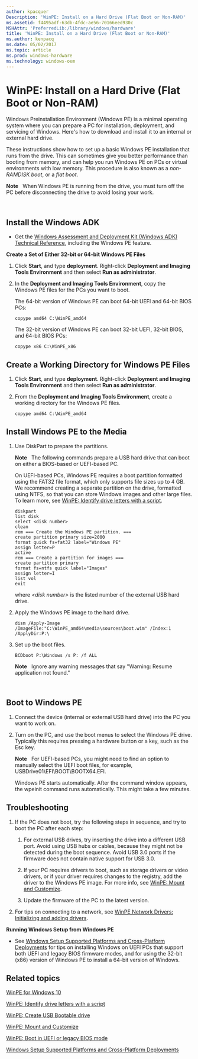 ```yaml
---
author: kpacquer
Description: 'WinPE: Install on a Hard Drive (Flat Boot or Non-RAM)'
ms.assetid: f4495adf-63db-4fdc-ae56-70166eed930c
MSHAttr: 'PreferredLib:/library/windows/hardware'
title: 'WinPE: Install on a Hard Drive (Flat Boot or Non-RAM)'
ms.author: kenpacq
ms.date: 05/02/2017
ms.topic: article
ms.prod: windows-hardware
ms.technology: windows-oem
---
```


# WinPE: Install on a Hard Drive (Flat Boot or Non-RAM)


Windows Preinstallation Environment (Windows PE) is a minimal operating system where you can prepare a PC for installation, deployment, and servicing of Windows. Here's how to download and install it to an internal or external hard drive.

These instructions show how to set up a basic Windows PE installation that runs from the drive. This can sometimes give you better performance than booting from memory, and can help you run Windows PE on PCs or virtual environments with low memory. This procedure is also known as a *non-RAMDISK boot*, or a *flat boot*.

**Note**  
When Windows PE is running from the drive, you must turn off the PC before disconnecting the drive to avoid losing your work.

 
## <span id="Install_the_Windows_ADK"></span> Install the Windows ADK

-   Get the [Windows Assessment and Deployment Kit (Windows ADK) Technical Reference](http://go.microsoft.com/fwlink/p/?LinkId=526803), including the Windows PE feature.

**Create a Set of Either 32-bit or 64-bit Windows PE Files**

1.  Click **Start**, and type **deployment**. Right-click **Deployment and Imaging Tools Environment** and then select **Run as administrator**.

2.  In the **Deployment and Imaging Tools Environment**, copy the Windows PE files for the PCs you want to boot.

    The 64-bit version of Windows PE can boot 64-bit UEFI and 64-bit BIOS PCs:

    ```
    copype amd64 C:\WinPE_amd64
    ```

    The 32-bit version of Windows PE can boot 32-bit UEFI, 32-bit BIOS, and 64-bit BIOS PCs:

    ```
    copype x86 C:\WinPE_x86
    ```

## <span id="Create_a_Working_Directory"></span> Create a Working Directory for Windows PE Files

1.  Click **Start**, and type **deployment**. Right-click **Deployment and Imaging Tools Environment** and then select **Run as administrator**.

2.  From the **Deployment and Imaging Tools Environment**, create a working directory for the Windows PE files.

    ```
    copype amd64 C:\WinPE_amd64
    ```

## <span id="Install_Windows_PE"></span> Install Windows PE to the Media

1.  Use DiskPart to prepare the partitions.

    **Note**  
    The following commands prepare a USB hard drive that can boot on either a BIOS-based or UEFI-based PC.

    On UEFI-based PCs, Windows PE requires a boot partition formatted using the FAT32 file format, which only supports file sizes up to 4 GB. We recommend creating a separate partition on the drive, formatted using NTFS, so that you can store Windows images and other large files. To learn more, see [WinPE: Identify drive letters with a script](winpe-identify-drive-letters.md). 

    ```
    diskpart
    list disk
    select <disk number>
    clean
    rem === Create the Windows PE partition. ===
    create partition primary size=2000
    format quick fs=fat32 label="Windows PE"
    assign letter=P
    active
    rem === Create a partition for images ===
    create partition primary
    format fs=ntfs quick label="Images"
    assign letter=I
    list vol
    exit
	```

    where *&lt;disk number&gt;* is the listed number of the external USB hard drive.

2.  Apply the Windows PE image to the hard drive.

    ```
    dism /Apply-Image /ImageFile:"C:\WinPE_amd64\media\sources\boot.wim" /Index:1 /ApplyDir:P:\
    ```

3.  Set up the boot files.

    ```
    BCDboot P:\Windows /s P: /f ALL
    ```

    **Note**  
    Ignore any warning messages that say "Warning: Resume application not found."

     

## <span id="Boot_to_Windows_PE"></span> Boot to Windows PE

1.  Connect the device (internal or external USB hard drive) into the PC you want to work on.

2.  Turn on the PC, and use the boot menus to select the Windows PE drive. Typically this requires pressing a hardware button or a key, such as the Esc key.

    **Note**  
    For UEFI-based PCs, you might need to find an option to manually select the UEFI boot files, for example, USBDrive01\\EFI\\BOOT\\BOOTX64.EFI.

    Windows PE starts automatically. After the command window appears, the wpeinit command runs automatically. This might take a few minutes.
	
## <span id="Troubleshooting"></span>Troubleshooting

1.  If the PC does not boot, try the following steps in sequence, and try to boot the PC after each step:

    1.  For external USB drives, try inserting the drive into a different USB port. Avoid using USB hubs or cables, because they might not be detected during the boot sequence. Avoid USB 3.0 ports if the firmware does not contain native support for USB 3.0.

    2.  If your PC requires drivers to boot, such as storage drivers or video drivers, or if your driver requires changes to the registry, add the driver to the Windows PE image. For more info, see [WinPE: Mount and Customize](winpe-mount-and-customize.md).

    3.  Update the firmware of the PC to the latest version.

2.  For tips on connecting to a network, see [WinPE Network Drivers: Initializing and adding drivers](winpe-network-drivers-initializing-and-adding-drivers.md).

**Running Windows Setup from Windows PE**

-   See [Windows Setup Supported Platforms and Cross-Platform Deployments](windows-setup-supported-platforms-and-cross-platform-deployments.md) for tips on installing Windows on UEFI PCs that support both UEFI and legacy BIOS firmware modes, and for using the 32-bit (x86) version of Windows PE to install a 64-bit version of Windows.

## <span id="Related_topics"></span>Related topics

[WinPE for Windows 10](winpe-intro.md)

[WinPE: Identify drive letters with a script](winpe-identify-drive-letters.md)

[WinPE: Create USB Bootable drive](winpe-create-usb-bootable-drive.md)

[WinPE: Mount and Customize](winpe-mount-and-customize.md)

[WinPE: Boot in UEFI or legacy BIOS mode](winpe-boot-in-uefi-or-legacy-bios-mode.md)

[Windows Setup Supported Platforms and Cross-Platform Deployments](windows-setup-supported-platforms-and-cross-platform-deployments.md)

 

 






